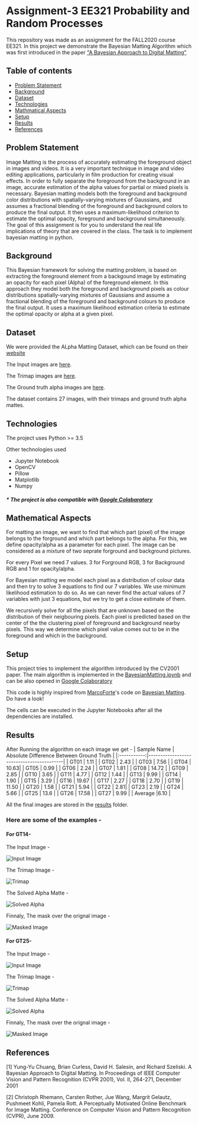 # Assignment-3 EE321 Probability and Random Processes

This repository was made as an assignment for the FALL2020 course EE321. In this project we demonstrate the Bayesian Matting Algorithm which was first introduced in the paper ["A Bayesian Approach to Digital Matting"](https://grail.cs.washington.edu/projects/digital-matting/image-matting/)

## Table of contents

- [Problem Statement](#problem-statement)
- [Background](#background)
- [Dataset](#dataset)
- [Technologies](#technologies)
- [Mathmatical Aspects](#mathematicalaspects)
- [Setup](#setup)
- [Results](#results)
- [References](#references)

## Problem Statement

Image Matting is the process of accurately estimating the foreground object in images and videos. It is a very important technique in image and video editing applications, particularly in film production for creating visual effects. In order to fully separate the foreground from the background in an image, accurate estimation of the alpha values for partial or mixed pixels is necessary. Bayesian matting models both the foreground and background color distributions with spatially-varying mixtures of Gaussians, and assumes a fractional blending of the foreground and background colors to produce the final output. It then uses a maximum-likelihood criterion to estimate the optimal opacity, foreground and background simultaneously. The goal of this assignment is for you to understand the real life implications of theory that are covered in the class. The task is to implement bayesian matting in python.

## Background

This Bayesian framework for solving the matting problem, is based on extracting the foreground element from a backgound image by estimating an opacity for each pixel (Alpha) of the foreground element. In this approach they model both the foreground and background pixels as colour distributions spatially-varying mixtures of Gaussians and assume a fractional blending of the foreground and background colours to produce the final output. It uses a maximum likelihood estimation criteria to estimate the optimal opacity or alpha at a given pixel.

## Dataset

We were provided the ALpha Matting Dataset, which can be found on their [website](http://www.alphamatting.com/index.html)

The Input images are [here](http://www.alphamatting.com/datasets/zip/input_training_lowres.zip).

The Trimap images are [here](http://www.alphamatting.com/datasets/zip/trimap_training_lowres.zip).

The Ground truth alpha images are [here](http://www.alphamatting.com/datasets/zip/gt_training_lowres.zip).

The dataset contains 27 images, with their trimaps and ground truth alpha mattes.

## Technologies

The project uses Python >= 3.5

Other technologies used

- Jupyter Notebook
- OpenCV
- Pillow
- Matplotlib
- Numpy

##### \* The project is also compatible with [Google Colabaratory](https://colab.research.google.com/)

## Mathematical Aspects

For matting an image, we want to find that which part (pixel) of the image belongs to the forground and which part belongs to the alpha. For this, we define opacity/alpha as a parameter for each pixel. The image can be considered as a mixture of two seprate forground and background pictures.

For every Pixel we need 7 values. 3 for Forground RGB, 3 for Background RGB and 1 for opacity/alpha.

For Bayesian matting we model each pixel as a distribution of colour data and then try to solve 3 equations to find our 7 variables. We use minimum likelihood estimation to do so. As we can never find the actual values of 7 variables with just 3 equations, but we try to get a close estimate of them.

We recursively solve for all the pixels that are unknown based on the distribution of their neigbouring pixels. Each pixel is predicted based on the center of the the clustering pixel of foreground and background nearby pixels. This way we determine which pixel value comes out to be in the foreground and which in the background.

## Setup

This project tries to implement the algorithm introduced by the CV2001 paper.
The main algorithm is implemented in the [BayesianMatting.ipynb](https://github.com/varunjain3/BayesianMatting/blob/main/BayesianMatting.ipynb) and can be also opened in [Google Colaboratory](https://colab.research.google.com/github/varunjain3/BayesianMatting/blob/main/BayesianMatting.ipynb)

This code is highly inspired from [MarcoForte](https://github.com/MarcoForte)'s code on [Bayesian Matting](https://github.com/MarcoForte/bayesian-matting). Do have a look!

The cells can be executed in the Jupyter Notebooks after all the dependencies are installed.

## Results

After Running the algorithm on each image we get -
| Sample Name | Absolute Difference Between Ground Truth |
|:-----------:|------------------------------------------|
| GT01 | 1.11 |
| GT02 | 2.43 |
| GT03 | 7.56 |
| GT04 | 10.63|
| GT05 | 0.99 |
| GT06 | 2.24 |
| GT07 | 1.81 |
| GT08 | 14.72 |
| GT09 | 2.85 |
| GT10 | 3.65 |
| GT11 | 4.77 |
| GT12 | 1.44 |
| GT13 | 9.99 |
| GT14 | 1.90 |
| GT15 | 3.29 |
| GT16 | 19.67 |
| GT17 | 2.27 |
| GT18 | 2.70 |
| GT19 | 11.50 |
| GT20 | 1.58 |
| GT21 | 5.94 |
| GT22 | 2.81|
| GT23 | 2.19 |
| GT24 | 5.66 |
| GT25 | 13.6 |
| GT26 | 17.58 |
| GT27 | 9.99 |
| Average |6.10 |

All the final images are stored in the [results](https://github.com/varunjain3/BayesianMatting/tree/main/results) folder.

### Here are some of the examples -

#### For GT14-

The Input Image -

![Input Image](data/input_training_lowres/GT14.png)

The Trimap Image -

![Trimap](data/trimap_training_lowres/GT14.png)

The Solved Alpha Matte -

![Solved Alpha](results/GT14_alpha.png)

Finnaly, The mask over the orignal image -

![Masked Image](results/GT14.png)

#### For GT25-

The Input Image -

![Input Image](data/input_training_lowres/GT25.png)

The Trimap Image -

![Trimap](data/trimap_training_lowres/GT25.png)

The Solved Alpha Matte -

![Solved Alpha](results/GT25_alpha.png)

Finnaly, The mask over the orignal image -

![Masked Image](results/GT25.png)

## References

[1] Yung-Yu Chuang, Brian Curless, David H. Salesin, and Richard Szeliski. A Bayesian Approach to Digital Matting. In Proceedings of IEEE Computer Vision and Pattern Recognition (CVPR 2001), Vol. II, 264-271, December 2001

[2] Christoph Rhemann, Carsten Rother, Jue Wang, Margrit Gelautz, Pushmeet Kohli, Pamela Rott. A Perceptually Motivated Online Benchmark for Image Matting.
Conference on Computer Vision and Pattern Recognition (CVPR), June 2009.

